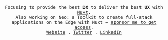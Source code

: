 <p align="center">
  <samp>
    Focusing to provide the best <strong title="Developer Experience">DX</strong> to deliver the best <strong title="User Experience">UX</strong> with <a href="https://nuxt.com">Nuxt</a>.<br/>
    Also working on Neo: a Toolkit to create full-stack applications on the Edge with Nuxt ➡️ <a href="https://github.com/sponsors/Atinux/sponsorships?sponsor=Atinux&tier_id=313515&preview=false">sponsor me to get access</a>.<br>
    <a href="https://atinux.com">Website</a> .
    <a href="https://twitter.com/Atinux">Twitter</a> .
    <a href="https://linkedin.com/in/atinux/">LinkedIn</a>
  </samp>
</p>
